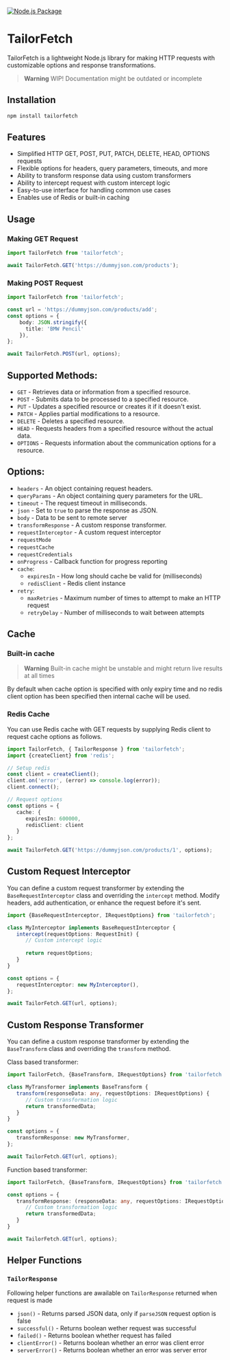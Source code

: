 <p align="center">
  <img src="https://i.ibb.co/W6MBLYg/logo-removebg-preview.png"  alt=""/>
</p>

[![Node.js Package](https://github.com/marekdev-me/TailorFetch/actions/workflows/npm-publish.yml/badge.svg)](https://github.com/marekdev-me/TailorFetch/actions/workflows/npm-publish.yml)

# TailorFetch

TailorFetch is a lightweight Node.js library for making HTTP requests with customizable options and response transformations.

> **Warning**
> WIP! Documentation might be outdated or incomplete

## Installation

```bash
npm install tailorfetch 
```

## Features
 - Simplified HTTP GET, POST, PUT, PATCH, DELETE, HEAD, OPTIONS requests
 - Flexible options for headers, query parameters, timeouts, and more
 - Ability to transform response data using custom transformers
 - Ability to intercept request with custom intercept logic
 - Easy-to-use interface for handling common use cases
 - Enables use of Redis or built-in caching

## Usage
### Making GET Request
```typescript
import TailorFetch from 'tailorfetch';

await TailorFetch.GET('https://dummyjson.com/products');
```

### Making POST Request
```typescript
import TailorFetch from 'tailorfetch';

const url = 'https://dummyjson.com/products/add';
const options = {
    body: JSON.stringify({
      title: 'BMW Pencil'
    }),
};

await TailorFetch.POST(url, options);
```

## Supported Methods:
- `GET`        - Retrieves data or information from a specified resource.
- `POST`       - Submits data to be processed to a specified resource.
- `PUT`        - Updates a specified resource or creates it if it doesn't exist.
- `PATCH`      - Applies partial modifications to a resource.
- `DELETE`     - Deletes a specified resource.
- `HEAD`       - Requests headers from a specified resource without the actual data.
- `OPTIONS`    - Requests information about the communication options for a resource.


## Options:
 - `headers`               -  An object containing request headers.
 - `queryParams`           -  An object containing query parameters for the URL.
 - `timeout`               -  The request timeout in milliseconds.
 - `json`                  -  Set to `true` to parse the response as JSON.
 - `body`                  -  Data to be sent to remote server
 - `transformResponse`     -  A custom response transformer.
 - `requestInterceptor`    -  A custom request interceptor
 - `requestMode`
 - `requestCache`
 - `requestCredentials`
 - `onProgress`            -  Callback function for progress reporting
 - `cache`:
   - `expiresIn`           -  How long should cache be valid for (milliseconds)
   - `redisClient`         -  Redis client instance
 - `retry`:
   - `maxRetries`          -  Maximum number of times to attempt to make an HTTP request
   - `retryDelay`          -  Number of milliseconds to wait between attempts

## Cache

### Built-in cache

> **Warning**
> Built-in cache might be unstable and might return live results at all times

By default when cache option is specified with only expiry time and no redis client option has been specified then internal cache will be used.

### Redis Cache
You can use Redis cache with GET requests by supplying Redis client to request cache options as follows.

```typescript
import TailorFetch, { TailorResponse } from 'tailorfetch';
import {createClient} from 'redis';

// Setup redis
const client = createClient();
client.on('error', (error) => console.log(error));
client.connect();

// Request options
const options = {
   cache: {
      expiresIn: 600000,
      redisClient: client
   }
};

await TailorFetch.GET('https://dummyjson.com/products/1', options);
```

## Custom Request Interceptor

You can define a custom request transformer by extending the `BaseRequestInterceptor` class and overriding the `intercept` method.
Modify headers, add authentication, or enhance the request before it's sent.

```typescript
import {BaseRequestInterceptor, IRequestOptions} from 'tailorfetch';

class MyInterceptor implements BaseRequestInterceptor {
   intercept(requestOptions: RequestInit) {
      // Custom intercept logic
      
      return requestOptions;
   }
}

const options = {
   requestInterceptor: new MyInterceptor(),
};

await TailorFetch.GET(url, options);
```

## Custom Response Transformer

You can define a custom response transformer by extending the `BaseTransform` class and overriding the `transform` method.

Class based transformer:
```typescript
import TailorFetch, {BaseTransform, IRequestOptions} from 'tailorfetch';

class MyTransformer implements BaseTransform {
   transform(responseData: any, requestOptions: IRequestOptions) {
      // Custom transformation logic
      return transformedData;
   }
}

const options = {
   transformResponse: new MyTransformer,
};

await TailorFetch.GET(url, options);
```

Function based transformer:
```typescript
import TailorFetch, {BaseTransform, IRequestOptions} from 'tailorfetch';

const options = {
   transformResponse: (responseData: any, requestOptions: IRequestOptions): any => {
      // Custom transformation logic
      return transformedData;
   }
}

await TailorFetch.GET(url, options);
```

## Helper Functions

### `TailorResponse`
Following helper functions are awailable on `TailorResponse` returned when request is made

   - `json()` - Returns parsed JSON data, only if `parseJSON` request option is false
   - `successful()` - Returns boolean wether request was successful
   - `failed()` - Returns boolean whether request has failed
   - `clientError()` - Returns boolean whether an error was client error
   - `serverError()` - Returns boolean whether an error was server error